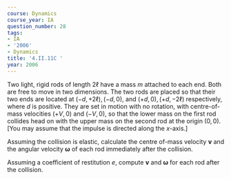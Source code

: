 ```yaml
---
course: Dynamics
course_year: IA
question_number: 28
tags:
- IA
- '2006'
- Dynamics
title: '4.II.11C '
year: 2006
---
```



Two light, rigid rods of length $2 \ell$ have a mass $m$ attached to each end. Both are free to move in two dimensions. The two rods are placed so that their two ends are located at $(-d,+2 \ell),(-d, 0)$, and $(+d, 0),(+d,-2 \ell)$ respectively, where $d$ is positive. They are set in motion with no rotation, with centre-of-mass velocities $(+V, 0)$ and $(-V, 0)$, so that the lower mass on the first rod collides head on with the upper mass on the second rod at the origin $(0,0)$. [You may assume that the impulse is directed along the $x$-axis.]

Assuming the collision is elastic, calculate the centre of-mass velocity $\boldsymbol{v}$ and the angular velocity $\boldsymbol{\omega}$ of each rod immediately after the collision.

Assuming a coefficient of restitution $e$, compute $\boldsymbol{v}$ and $\boldsymbol{\omega}$ for each rod after the collision.
